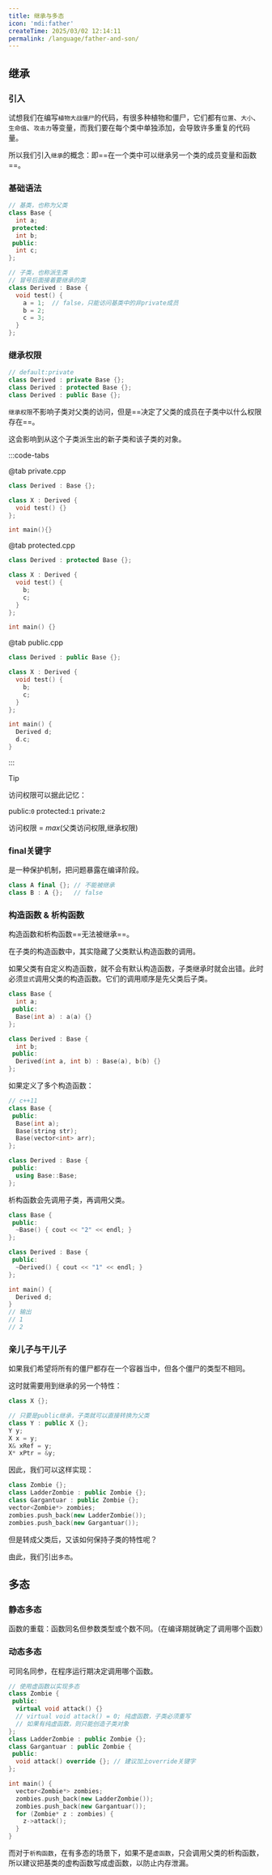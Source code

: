```yaml
---
title: 继承与多态
icon: 'mdi:father' 
createTime: 2025/03/02 12:14:11
permalink: /language/father-and-son/
---
```


## 继承

### 引入

试想我们在编写`植物大战僵尸`的代码，有很多种植物和僵尸，它们都有`位置`、`大小`、`生命值`、`攻击力`等变量，而我们要在每个类中单独添加，会导致许多重复的代码量。

所以我们引入`继承`的概念：即==在一个类中可以继承另一个类的成员变量和函数==。

### 基础语法

```cpp
// 基类，也称为父类
class Base {
  int a;
 protected:
  int b;
 public:
  int c;
};

// 子类，也称派生类
// 冒号后面接着要继承的类
class Derived : Base {
  void test() {
    a = 1;  // false，只能访问基类中的非private成员
    b = 2;
    c = 3;
  }
};
```
### 继承权限

```cpp
// default:private
class Derived : private Base {};
class Derived : protected Base {};
class Derived : public Base {};
```

`继承权限`不影响子类对父类的访问，但是==决定了父类的成员在子类中以什么权限存在==。

这会影响到从这个子类派生出的新子类和该子类的对象。

:::code-tabs

@tab private.cpp

```cpp
class Derived : Base {};

class X : Derived {
  void test() {}
};

int main(){}
```

@tab protected.cpp

```cpp
class Derived : protected Base {};

class X : Derived {
  void test() {
    b;
    c;
  }
};

int main() {}
```

@tab public.cpp

```cpp
class Derived : public Base {};

class X : Derived {
  void test() {
    b;
    c;
  }
};

int main() {
  Derived d;
  d.c;
}
```

:::

> [!tip]
> 访问权限可以据此记忆：
>
> public:`0`    protected:`1`    private:`2`
>
> 访问权限 = $max$(父类访问权限,继承权限)

### final关键字

是一种保护机制，把问题暴露在编译阶段。

```cpp
class A final {}; // 不能被继承
class B : A {};   // false
```
### 构造函数 & 析构函数

构造函数和析构函数==无法被继承==。

在子类的构造函数中，其实隐藏了父类默认构造函数的调用。

如果父类有自定义构造函数，就不会有默认构造函数，子类继承时就会出错。此时必须`显式`调用父类的构造函数。它们的调用顺序是先父类后子类。

```cpp
class Base {
  int a;
 public:
  Base(int a) : a(a) {}
};

class Derived : Base {
  int b;
 public:
  Derived(int a, int b) : Base(a), b(b) {}
};
```

如果定义了多个构造函数：

```cpp
// c++11
class Base {
 public:
  Base(int a);
  Base(string str);
  Base(vector<int> arr);
};

class Derived : Base {
 public:
  using Base::Base;
};
```

析构函数会先调用子类，再调用父类。

```cpp
class Base {
 public:
  ~Base() { cout << "2" << endl; }
};

class Derived : Base {
 public:
  ~Derived() { cout << "1" << endl; }
};

int main() {
  Derived d;
}
// 输出
// 1
// 2
```

### 亲儿子与干儿子

如果我们希望将所有的僵尸都存在一个容器当中，但各个僵尸的类型不相同。

这时就需要用到继承的另一个特性：

```cpp
class X {};

// 只要是public继承，子类就可以直接转换为父类
class Y : public X {};
Y y;
X x = y;
X& xRef = y;
X* xPtr = &y;
```
因此，我们可以这样实现：

```cpp
class Zombie {};
class LadderZombie : public Zombie {};
class Gargantuar : public Zombie {};
vector<Zombie*> zombies;
zombies.push_back(new LadderZombie());
zombies.push_back(new Gargantuar());
```

但是转成父类后，又该如何保持子类的特性呢？

由此，我们引出`多态`。

## 多态

### 静态多态

函数的重载：函数同名但参数类型或个数不同。（在编译期就确定了调用哪个函数）

### 动态多态

可同名同参，在程序运行期决定调用哪个函数。

```cpp
// 使用虚函数以实现多态
class Zombie {
 public:
  virtual void attack() {}
  // virtual void attack() = 0; 纯虚函数，子类必须重写
  // 如果有纯虚函数，则只能创造子类对象
};
class LadderZombie : public Zombie {};
class Gargantuar : public Zombie {
 public:
  void attack() override {}; // 建议加上override关键字
};

int main() {
  vector<Zombie*> zombies;
  zombies.push_back(new LadderZombie());
  zombies.push_back(new Gargantuar());
  for (Zombie* z : zombies) {
    z->attack();
  }
}
```

而对于`析构函数`，在有多态的场景下，如果不是`虚函数`，只会调用父类的析构函数，所以建议把基类的虚构函数写成虚函数，以防止内存泄漏。